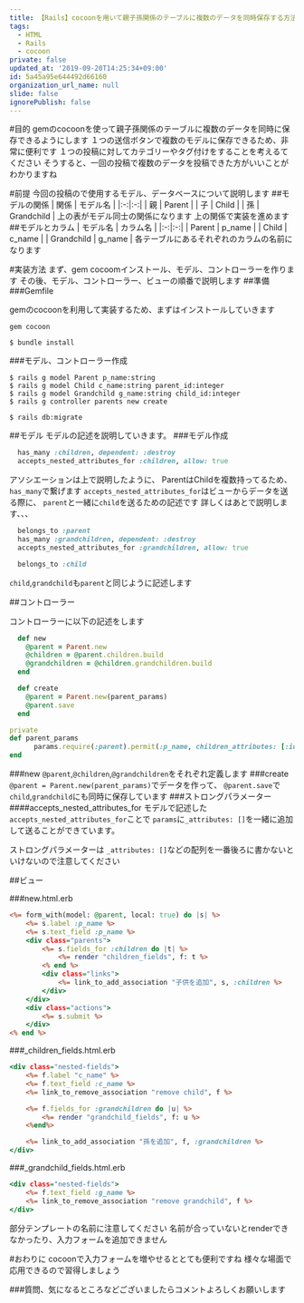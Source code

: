 ```yaml
---
title: 【Rails】cocoonを用いて親子孫関係のテーブルに複数のデータを同時保存する方法
tags:
  - HTML
  - Rails
  - cocoon
private: false
updated_at: '2019-09-20T14:25:34+09:00'
id: 5a45a95e644492d66160
organization_url_name: null
slide: false
ignorePublish: false
---
```


#目的
gemのcocoonを使って親子孫関係のテーブルに複数のデータを同時に保存できるようにします
１つの送信ボタンで複数のモデルに保存できるため、非常に便利です
１つの投稿に対してカテゴリーやタグ付けをすることを考えるてください
そうすると、一回の投稿で複数のデータを投稿できた方がいいことがわかりますね

#前提
今回の投稿ので使用するモデル、データベースについて説明します
##モデルの関係
| 関係 | モデル名 |
|:-:|:-:|
| 親 | Parent |
| 子 | Child |
| 孫 | Grandchild |
上の表がモデル同士の関係になります
上の関係で実装を進めます
##モデルとカラム
| モデル名 | カラム名 |
|:-:|:-:|
| Parent | p_name |
| Child | c_name |
| Grandchild | g_name |
各テーブルにあるそれぞれのカラムの名前になります



#実装方法
まず、gem cocoomインストール、モデル、コントローラーを作ります
その後、モデル、コントローラー、ビューの順番で説明します
##準備
###Gemfile

gemのcocoonを利用して実装するため、まずはインストールしていきます

``` :Gemfile
gem cocoon
```



```:ターミナル
$ bundle install
```

###モデル、コントローラー作成

```:ターミナル
$ rails g model Parent p_name:string
$ rails g model Child c_name:string parent_id:integer
$ rails g model Grandchild g_name:string child_id:integer
$ rails g controller parents new create
```

```:ターミナル
$ rails db:migrate
```

##モデル
モデルの記述を説明していきます。
###モデル作成


```Ruby:parent.rb
  has_many :children, dependent: :destroy
  accepts_nested_attributes_for :children, allow: true
```
アソシエーションは上で説明したように、
ParentはChildを複数持ってるため、`has_many`で繋げます
`accepts_nested_attributes_for`はビューからデータを送る際に、
`parent`と一緒に`child`を送るための記述です
詳しくはあとで説明します、、、

```Ruby:child.rb
  belongs_to :parent
  has_many :grandchildren, dependent: :destroy
  accepts_nested_attributes_for :grandchildren, allow: true
```


```Ruby:grandchild.rb
  belongs_to :child
```

`child`,`grandchild`も`parent`と同じように記述します

##コントローラー

コントローラーに以下の記述をします

```Ruby:parents_controller.rb
  def new
    @parent = Parent.new
    @children = @parent.children.build
    @grandchildren = @children.grandchildren.build
  end

  def create
    @parent = Parent.new(parent_params)
    @parent.save
  end

private
def parent_params
      params.require(:parent).permit(:p_name, children_attributes: [:id, :c_name, :_destroy, grandchildren_attributes: [:id, :g_name, :_destroy]])
end
```
###new
`@parent`,`@children`,`@grandchildren`をそれぞれ定義します
###create
`@parent = Parent.new(parent_params)`でデータを作って、
`@parent.save`で`child`,`grandchild`にも同時に保存しています
###ストロングパラメーター
####accepts_nested_attributes_for
モデルで記述した`accepts_nested_attributes_for`ことで
`params`に`_attributes: []`を一緒に追加して送ることができています。

ストロングパラメーターは
`_attributes: []`などの配列を一番後ろに書かないといけないので注意してください

##ビュー

###new.html.erb

```HTML:new.html.erb
<%= form_with(model: @parent, local: true) do |s| %>
	<%= s.label :p_name %>
	<%= s.text_field :p_name %>
	<div class="parents">
		<%= s.fields_for :children do |t| %>
			<%= render "children_fields", f: t %>
		<% end %>
		<div class="links">
			<%= link_to_add_association "子供を追加", s, :children %>
		</div>
	</div>
	<div class="actions">
		<%= s.submit %>
	</div>
<% end %>
```

###_children_fields.html.erb

```HTML:_children_fields.html.erb
<div class="nested-fields">
    <%= f.label "c_name" %>
    <%= f.text_field :c_name %>
    <%= link_to_remove_association "remove child", f %>

    <%= f.fields_for :grandchildren do |u| %>
        <%= render "grandchild_fields", f: u %>
    <%end%>

    <%= link_to_add_association "孫を追加", f, :grandchildren %>
</div>
```

###_grandchild_fields.html.erb

```HTML:_grandchild_fields.html.erb
<div class="nested-fields">
    <%= f.text_field :g_name %>
    <%= link_to_remove_association "remove grandchild", f %>
</div>
```

部分テンプレートの名前に注意してください
名前が合っていないとrenderできなかったり、入力フォームを追加できません

#おわりに
cocoonで入力フォームを増やせるととても便利ですね
様々な場面で応用できるので習得しましょう

###質問、気になるところなどございましたらコメントよろしくお願いします
